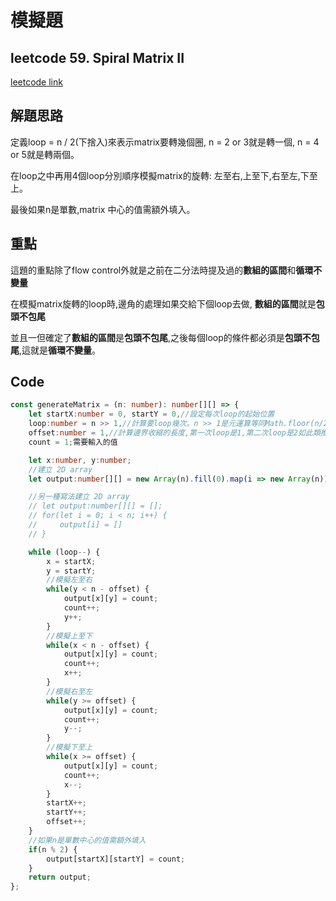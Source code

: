 # 模擬題

## leetcode 59. Spiral Matrix II

[leetcode link](https://leetcode.com/problems/spiral-matrix-ii/)

## 解題思路

定義loop = n / 2(下捨入)來表示matrix要轉幾個圈, n = 2 or 3就是轉一個,  n = 4 or 5就是轉兩個。

在loop之中再用4個loop分別順序模擬matrix的旋轉: 左至右,上至下,右至左,下至上。

最後如果n是單數,matrix 中心的值需額外填入。

## 重點

這題的重點除了flow control外就是之前在二分法時提及過的**數組的區間**和**循環不變量**

在模擬matrix旋轉的loop時,邊角的處理如果交給下個loop去做, **數組的區間**就是**包頭不包尾**

並且一但確定了**數組的區間**是**包頭不包尾**,之後每個loop的條件都必須是**包頭不包尾**,這就是**循環不變量**。

## Code

```typescript
const generateMatrix = (n: number): number[][] => {
    let startX:number = 0, startY = 0,//設定每次loop的起始位置
    loop:number = n >> 1,//計算要loop幾次。n >> 1是元運算等同Math.floor(n/2)
    offset:number = 1,//計算邊界收縮的長度,第一次loop是1,第二次loop是2如此類推
    count = 1;需要輸入的值

    let x:number, y:number;
    //建立 2D array
    let output:number[][] = new Array(n).fill(0).map(i => new Array(n));

    //另一種寫法建立 2D array
    // let output:number[][] = [];
    // for(let i = 0; i < n; i++) {
    //     output[i] = []
    // }

    while (loop--) {
        x = startX;
        y = startY;
        //模擬左至右
        while(y < n - offset) {
            output[x][y] = count;
            count++;
            y++;
        }
        //模擬上至下
        while(x < n - offset) {
            output[x][y] = count;
            count++;
            x++;
        }
        //模擬右至左
        while(y >= offset) {
            output[x][y] = count;
            count++;
            y--;
        }
        //模擬下至上
        while(x >= offset) {
            output[x][y] = count;
            count++;
            x--;
        }
        startX++;
        startY++;
        offset++;
    }
    //如果n是單數中心的值需額外填入
    if(n % 2) {
        output[startX][startY] = count;
    }
    return output;
};
```
